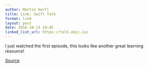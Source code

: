 ```yaml
---
author: Martin Hartl
title: Link: Swift Talk
format: link
layout: post
date: 2016-10-13 19:45
linked_list_url: https://talk.objc.io/
---
```

I just watched the first episode, this looks like another great learning resource!

[Source](https://talk.objc.io/)